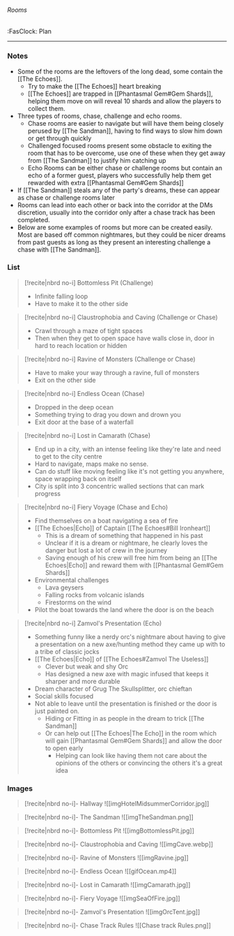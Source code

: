 ###### Rooms
<span class="sub2">:FasClock: Plan</span>

---

### Notes
 - Some of the rooms are the leftovers of the long dead, some contain the [[The Echoes]].
	 - Try to make the [[The Echoes]] heart breaking
	 - [[The Echoes]] are trapped in [[Phantasmal Gem#Gem Shards]], helping them move on will reveal 10 shards and allow the players to collect them.
 - Three types of rooms, chase, challenge and echo rooms.
	 - Chase rooms are easier to navigate but will have them being closely perused by [[The Sandman]], having to find ways to slow him down or get through quickly
	 - Challenged focused rooms present some obstacle to exiting the room that has to be overcome, use one of these when they get away from [[The Sandman]] to justify him catching up
	 - Echo Rooms can be either chase or challenge rooms but contain an echo of a former guest, players who successfully help them get rewarded with extra [[Phantasmal Gem#Gem Shards]]
 - If [[The Sandman]] steals any of the party's dreams, these can appear as chase or challenge rooms later
 - Rooms can lead into each other or back into the corridor at the DMs discretion, usually into the corridor only after a chase track has been completed.
 - Below are some examples of rooms but more can be created easily. Most are based off common nightmares, but they could be nicer dreams from past guests as long as they present an interesting challenge a chase with [[The Sandman]].

### List

> [!recite|nbrd no-i] Bottomless Pit (Challenge)
> - Infinite falling loop
> - Have to make it to the other side

> [!recite|nbrd no-i] Claustrophobia and Caving (Challenge or Chase)
> - Crawl through a maze of tight spaces
> - Then when they get to open space have walls close in, door in hard to reach location or hidden

> [!recite|nbrd no-i] Ravine of Monsters (Challenge or Chase)
> - Have to make your way through a ravine, full of monsters
> - Exit on the other side

> [!recite|nbrd no-i] Endless Ocean (Chase)
> - Dropped in the deep ocean
> - Something trying to drag you down and drown you
> - Exit door at the base of a waterfall

> [!recite|nbrd no-i] Lost in Camarath (Chase)
> - End up in a city, with an intense feeling like they're late and need to get to the city centre
> - Hard to navigate, maps make no sense.
> - Can do stuff like moving feeling like it's not getting you anywhere, space wrapping back on itself
> - City is split into 3 concentric walled sections that can mark progress

> [!recite|nbrd no-i] Fiery Voyage (Chase and Echo)
> - Find themselves on a boat navigating a sea of fire
> - [[The Echoes|Echo]] of Captain [[The Echoes#Bill Ironheart]]
> 	- This is a dream of something that happened in his past
> 	- Unclear if it is a dream or nightmare, he clearly loves the danger but lost a lot of crew in the journey
> 	- Saving enough of his crew will free him from being an [[The Echoes|Echo]] and reward them with [[Phantasmal Gem#Gem Shards]]
> - Environmental challenges
> 	- Lava geysers
> 	- Falling rocks from volcanic islands
> 	- Firestorms on the wind
> - Pilot the boat towards the land where the door is on the beach

> [!recite|nbrd no-i] Zamvol's Presentation (Echo)
> - Something funny like a nerdy orc's nightmare about having to give a presentation on a new axe/hunting method they came up with to a tribe of classic jocks
> - [[The Echoes|Echo]] of [[The Echoes#Zamvol The Useless]]
> 	- Clever but weak and shy Orc
> 	- Has designed a new axe with magic infused that keeps it sharper and more durable
> - Dream character of Grug The Skullsplitter, orc chieftan 
> - Social skills focused
> - Not able to leave until the presentation is finished or the door is just painted on.
> 	- Hiding or Fitting in as people in the dream to trick [[The Sandman]]
> 	- Or can help out [[The Echoes|The Echo]] in the room which will gain [[Phantasmal Gem#Gem Shards]] and allow the door to open early
> 		- Helping can look like having them not care about the opinions of the others or convincing the others it's a great idea


### Images

> [!recite|nbrd no-i]- Hallway
> ![[imgHotelMidsummerCorridor.jpg]]

> [!recite|nbrd no-i]- The Sandman
> ![[imgTheSandman.png]]

> [!recite|nbrd no-i]- Bottomless Pit
> ![[imgBottomlessPit.jpg]]

> [!recite|nbrd no-i]- Claustrophobia and Caving
> ![[imgCave.webp]]

> [!recite|nbrd no-i]- Ravine of Monsters
> ![[imgRavine.jpg]]

> [!recite|nbrd no-i]- Endless Ocean
> ![[gifOcean.mp4]]

> [!recite|nbrd no-i]- Lost in Camarath
> ![[imgCamarath.jpg]]

> [!recite|nbrd no-i]- Fiery Voyage
> ![[imgSeaOfFire.jpg]]

> [!recite|nbrd no-i]- Zamvol's Presentation
> ![[imgOrcTent.jpg]]

> [!recite|nbrd no-i]- Chase Track Rules
> ![[Chase track Rules.png]]